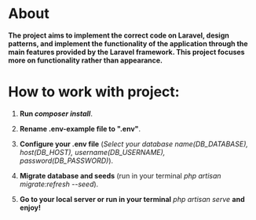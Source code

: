 # About

**The project aims to implement the correct code on Laravel,
design patterns, and implement the functionality
of the application through the main features provided
by the Laravel framework. This project focuses more on 
functionality rather than appearance.**


# How to work with project:

1. **Run _composer install_**.

2. **Rename .env-example file to ".env"**.

3. **Configure your .env file** (_Select your database name(DB_DATABASE), host(DB_HOST), username(DB_USERNAME), password(DB_PASSWORD)_). 

3. **Migrate database and seeds** (run in your terminal _php artisan migrate:refresh --seed_).

4. **Go to your local server or run in your terminal** _php artisan serve_ **and enjoy!**




